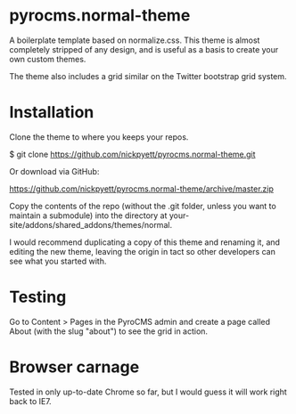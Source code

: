 pyrocms.normal-theme
====================

A boilerplate template based on normalize.css. This theme is almost completely stripped of any design, and is useful as a basis to create your own custom themes.

The theme also includes a grid similar on the Twitter bootstrap grid system.

# Installation

Clone the theme to where you keeps your repos.

$ git clone https://github.com/nickpyett/pyrocms.normal-theme.git

Or download via GitHub:

https://github.com/nickpyett/pyrocms.normal-theme/archive/master.zip

Copy the contents of the repo (without the .git folder, unless you want to maintain a submodule) into the directory at your-site/addons/shared_addons/themes/normal.

I would recommend duplicating a copy of this theme and renaming it, and editing the new theme, leaving the origin in tact so other developers can see what you started with.

# Testing

Go to Content > Pages in the PyroCMS admin and create a page called About (with the slug "about") to see the grid in action.

# Browser carnage

Tested in only up-to-date Chrome so far, but I would guess it will work right back to IE7.